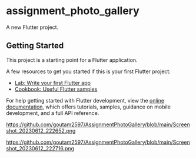 # assignment_photo_gallery

A new Flutter project.

## Getting Started

This project is a starting point for a Flutter application.

A few resources to get you started if this is your first Flutter project:

- [Lab: Write your first Flutter app](https://docs.flutter.dev/get-started/codelab)
- [Cookbook: Useful Flutter samples](https://docs.flutter.dev/cookbook)

For help getting started with Flutter development, view the
[online documentation](https://docs.flutter.dev/), which offers tutorials,
samples, guidance on mobile development, and a full API reference.


https://github.com/goutam2597/AssignmentPhotoGallery/blob/main/Screenshot_20230612_222652.png

https://github.com/goutam2597/AssignmentPhotoGallery/blob/main/Screenshot_20230612_222716.png

